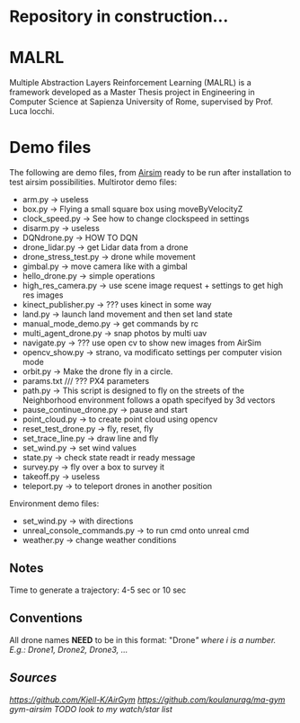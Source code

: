 # **Repository in construction...**
# MALRL
Multiple Abstraction Layers Reinforcement Learning (MALRL) is a framework developed as a Master Thesis project in Engineering in Computer Science at Sapienza University of Rome, supervised by Prof. Luca Iocchi.



# Demo files 
The following are demo files, from [Airsim](https://github.com/microsoft/AirSim/tree/master/PythonClient) ready to be run after installation to test airsim possibilities.
Multirotor demo files:
- arm.py -> useless
- box.py -> Flying a small square box using moveByVelocityZ
- clock_speed.py -> See how to change clockspeed in settings
- disarm.py -> useless
- DQNdrone.py -> HOW TO DQN
- drone_lidar.py -> get Lidar data from a drone
- drone_stress_test.py -> drone while movement
- gimbal.py -> move camera like with a gimbal
- hello_drone.py -> simple operations
- high_res_camera.py -> use scene image request + settings to get high res images
- kinect_publisher.py -> ??? uses kinect in some way
- land.py -> launch land movement and then set land state  
- manual_mode_demo.py -> get commands by rc
- multi_agent_drone.py -> snap photos by multi uav
- navigate.py -> ??? use open cv to show new images from AirSim 
- opencv_show.py -> strano, va modificato settings per computer vision mode 
- orbit.py -> Make the drone fly in a circle.
- params.txt /// ??? PX4 parameters
- path.py -> This script is designed to fly on the streets of the Neighborhood environment follows a opath specifyed by 3d vectors
- pause_continue_drone.py -> pause and start
- point_cloud.py -> to create point cloud using opencv
- reset_test_drone.py -> fly, reset, fly
- set_trace_line.py -> draw line and fly
- set_wind.py -> set wind values
- state.py -> check state readt  ir ready message
- survey.py -> fly over a box to survey it
- takeoff.py -> useless
- teleport.py -> to teleport drones in another position


Environment demo files:
- set_wind.py -> with directions
- unreal_console_commands.py -> to run cmd onto unreal cmd
- weather.py -> change weather conditions


## Notes
Time to generate a trajectory: 4-5 sec or 10 sec

## Conventions

All drone names **NEED** to be in this format:
"Drone<i>" where i is a number.
E.g.: Drone1, Drone2, Drone3, ...


## Sources
https://github.com/Kjell-K/AirGym
https://github.com/koulanurag/ma-gym
gym-airsim
TODO look to my watch/star  list
